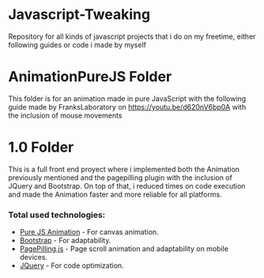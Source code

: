 # Javascript-Tweaking
Repository for all kinds of javascript projects that i do on my freetime, either following guides or code i made by myself


# AnimationPureJS Folder 
This folder is for an animation made in pure JavaScript with the following guide made by FranksLaboratory on https://youtu.be/d620nV6bp0A with the inclusion of mouse movements



# 1.0 Folder
This is a full front end proyect where i implemented both the Animation previously mentioned and the pagepilling plugin with the inclusion of JQuery and Bootstrap.
On top of that, i reduced times on code execution and made the Animation faster and more reliable for all platforms.
### Total used technologies:
* [Pure JS Animation](https://youtu.be/d620nV6bp0A) - For canvas animation.
* [Bootstrap](https://getbootstrap.com/) - For adaptability.
* [PagePilling.js](https://alvarotrigo.com/pagePiling/) - Page scroll animation and adaptability on mobile devices.
* [JQuery](https://jquery.com/) - For code optimization.
